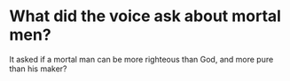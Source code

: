 # What did the voice ask about mortal men?

It asked if a mortal man can be more righteous than God, and more pure than his maker?
